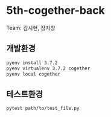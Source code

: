 # 5th-cogether-back

Team: 김시현, 장지창

## 개발환경
```bash
pyenv install 3.7.2 
pyenv virtualenv 3.7.2 cogether
pyenv local cogether 
```

## 테스트환경
```bash
pytest path/to/test_file.py
```

